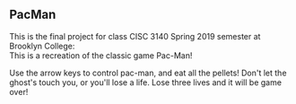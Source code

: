 ## PacMan
This is the final project for class CISC 3140 Spring 2019 semester at Brooklyn College: \
This is a recreation of the classic game Pac-Man!

Use the arrow keys to control pac-man, and eat all the pellets!
Don't let the ghost's touch you, or you'll lose a life. Lose three lives and it will be game over!
